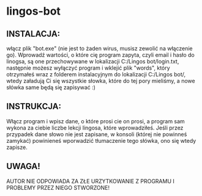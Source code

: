 # lingos-bot

## INSTALACJA:
włącz plik "bot.exe" (nie jest to żaden wirus, musisz zewolić na włączenie go). 
Wprowadź wartości, o które cię program zapyta, czyli email i hasło do linogsa,
są one przechowywane w lokalizacji C:/Lingos bot/login.txt, następnie możesz wyłączyć
program i wklejić plik "words", który otrzymałeś wraz z folderem instalacyjnym
do lokalizacji C:/Lingos bot/, wtedy załadują Ci się wszystkie słowka,
które do tej pory mieliśmy, a nowe słówka same będą się zapisywać :)

## INSTRUKCJA:
Włącz program i wpisz dane, o które prosi cie on prosi, a program sam wykona
za ciebie liczbe lekcji lingosa, które wprowadziłeś.
Jeśli przez przypadek dane słowo nie jest zapisane, w konsoli (której nie powinneś zamykać)
powinieneś wporwadzić tłumaczenie tego słówka, ono się wtedy zapisze. 

## UWAGA!
AUTOR NIE ODPOWIADA ZA ZŁE URZYTKOWANIE Z PROGRAMU I PROBLEMY PRZEZ NIEGO STWORZONE!

